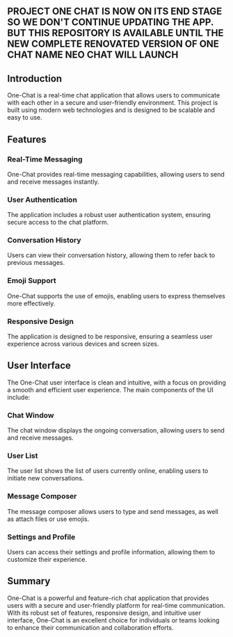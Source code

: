 ## PROJECT ONE CHAT IS NOW ON ITS END STAGE SO WE DON'T CONTINUE UPDATING THE APP. BUT THIS REPOSITORY IS AVAILABLE UNTIL THE NEW COMPLETE RENOVATED VERSION OF ONE CHAT NAME NEO CHAT WILL LAUNCH


## Introduction

One-Chat is a real-time chat application that allows users to communicate with each other in a secure and user-friendly environment. This project is built using modern web technologies and is designed to be scalable and easy to use.

## Features

### Real-Time Messaging
One-Chat provides real-time messaging capabilities, allowing users to send and receive messages instantly.

### User Authentication
The application includes a robust user authentication system, ensuring secure access to the chat platform.

### Conversation History
Users can view their conversation history, allowing them to refer back to previous messages.

### Emoji Support
One-Chat supports the use of emojis, enabling users to express themselves more effectively.

### Responsive Design
The application is designed to be responsive, ensuring a seamless user experience across various devices and screen sizes.

## User Interface

The One-Chat user interface is clean and intuitive, with a focus on providing a smooth and efficient user experience. The main components of the UI include:

### Chat Window
The chat window displays the ongoing conversation, allowing users to send and receive messages.

### User List
The user list shows the list of users currently online, enabling users to initiate new conversations.

### Message Composer
The message composer allows users to type and send messages, as well as attach files or use emojis.

### Settings and Profile
Users can access their settings and profile information, allowing them to customize their experience.

## Summary

One-Chat is a powerful and feature-rich chat application that provides users with a secure and user-friendly platform for real-time communication. With its robust set of features, responsive design, and intuitive user interface, One-Chat is an excellent choice for individuals or teams looking to enhance their communication and collaboration efforts.
